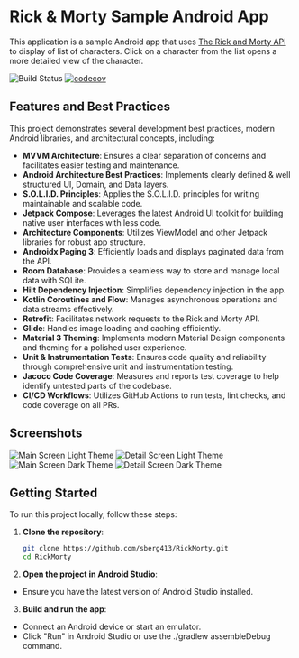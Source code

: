 # Rick & Morty Sample Android App
This application is a sample Android app that uses [The Rick and Morty API](https://rickandmortyapi.com/) to display of list of characters. Click on a character from the list opens a more detailed view of the character.

![Build Status](https://github.com/sberg413/Rick-and-Morty/actions/workflows/github-actions.yml/badge.svg)
[![codecov](https://codecov.io/gh/sberg413/Rick-and-Morty/graph/badge.svg?token=VERTJX6G1O)](https://codecov.io/gh/sberg413/Rick-and-Morty)
## Features and Best Practices

This project demonstrates several development best practices, modern Android libraries, and architectural concepts, including:

- **MVVM Architecture**: Ensures a clear separation of concerns and facilitates easier testing and maintenance.
- **Android Architecture Best Practices**: Implements clearly defined & well structured UI, Domain, and Data layers.
- **S.O.L.I.D. Principles**: Applies the S.O.L.I.D. principles for writing maintainable and scalable code.
- **Jetpack Compose**: Leverages the latest Android UI toolkit for building native user interfaces with less code.
- **Architecture Components**: Utilizes ViewModel and other Jetpack libraries for robust app structure.
- **Androidx Paging 3**: Efficiently loads and displays paginated data from the API.
- **Room Database**: Provides a seamless way to store and manage local data with SQLite.
- **Hilt Dependency Injection**: Simplifies dependency injection in the app.
- **Kotlin Coroutines and Flow**: Manages asynchronous operations and data streams effectively.
- **Retrofit**: Facilitates network requests to the Rick and Morty API.
- **Glide**: Handles image loading and caching efficiently.
- **Material 3 Theming**: Implements modern Material Design components and theming for a polished user experience.
- **Unit & Instrumentation Tests**: Ensures code quality and reliability through comprehensive unit and instrumentation testing.
- **Jacoco Code Coverage**: Measures and reports test coverage to help identify untested parts of the codebase.
- **CI/CD Workflows**: Utilizes GitHub Actions to run tests, lint checks, and code coverage on all PRs.

## Screenshots

![Main Screen Light Theme](images/main_light.png) ![Detail Screen Light Theme](images/detail_light.png) ![Main Screen Dark Theme](images/main_dark.png) ![Detail Screen Dark Theme](images/detail_dark.png)


## Getting Started

To run this project locally, follow these steps:

1. **Clone the repository**:
   ```bash
   git clone https://github.com/sberg413/RickMorty.git
   cd RickMorty
   ```

2. **Open the project in Android Studio**:

- Ensure you have the latest version of Android Studio installed.

3. **Build and run the app**:

- Connect an Android device or start an emulator.
- Click "Run" in Android Studio or use the ./gradlew assembleDebug command.


